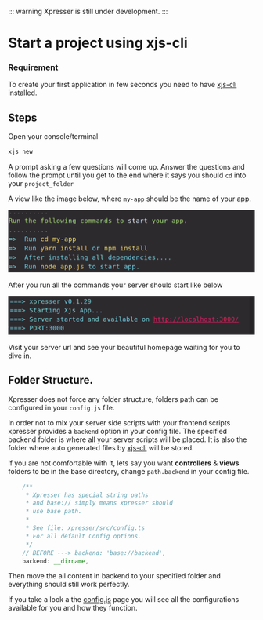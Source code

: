 ::: warning
Xpresser is still under development.
:::

# Start a project using xjs-cli

### Requirement
To create your first application in few seconds you need to have [xjs-cli](./xjs-cli.md) installed.

## Steps
Open your console/terminal
```sh
xjs new
```

A prompt asking a few questions will come up.
Answer the questions and follow the prompt until you get to the end where it says you should `cd` into your `project_folder` 

A view like the image below, where `my-app` should be the name of your app.


![alt text](./images/cli/xjs-new.png#console)

After you run all the commands your server should start like below

![alt text](./images/cli/xpresser-started.png#console)

Visit your server url and see your beautiful homepage waiting for you to dive in.

## Folder Structure.
Xpresser does not force any folder structure, folders path can be configured in your `config.js` file.

In order not to mix your server side scripts with your frontend scripts xpresser provides a `backend` option in your config file.
The specified backend folder is where all your server scripts will be placed. It is also the folder where auto generated files by [xjs-cli](./xjs-cli.md) will be stored.

if you are not comfortable with it, lets say you want **controllers** & **views** folders to be in the base directory, change `path.backend` in your config file.

```javascript
    /**
     * Xpresser has special string paths
     * and base:// simply means xpresser should
     * use base path.
     *
     * See file: xpresser/src/config.ts
     * For all default Config options.
     */
    // BEFORE ---> backend: 'base://backend',
    backend: __dirname,
```

Then move the all content in backend to your specified folder and everything should still work perfectly.

If you take a look a the [config.js](./configuration/default.md) page you will see all the configurations available for you and how they function.



<Pagination/>

